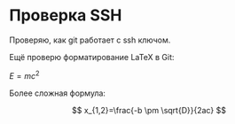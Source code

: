 # Проверка SSH

Проверяю, как git работает с ssh ключом.

Ещё проверю форматирование LaTeX в Git:

$E=mc^2$

Более сложная формула:

$$
x_{1,2}=\frac{-b \pm \sqrt{D}}{2ac}
$$